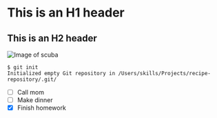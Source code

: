 # This is an H1 header
## This is an H2 header


![Image of scuba](https://octodex.github.com/images/scubatocat.png)

```
$ git init
Initialized empty Git repository in /Users/skills/Projects/recipe-repository/.git/
```
- [ ] Call mom
- [ ] Make dinner
- [x] Finish homework
